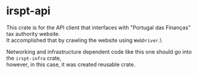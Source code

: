 # irspt-api

This crate is for the API client that interfaces with "Portugal das Finanças" tax authority website.\
It accomplished that by crawling the website using `WebDriver`.\

Networking and infrastructure dependent code like this one should go into the `irspt-infra` crate,\
however, in this case, it was created reusable crate.
